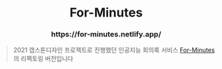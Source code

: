 <h1 align='center'> For-Minutes</h1>
<h3 align='center'>https://for-minutes.netlify.app/</h3>
  
  
  
> 2021 캡스톤디자인 프로젝트로 진행했던 인공지능 회의록 서비스 [For-Minutes](https://github.com/JD-JS/for-minutes)의 리팩토링 버전입니다
